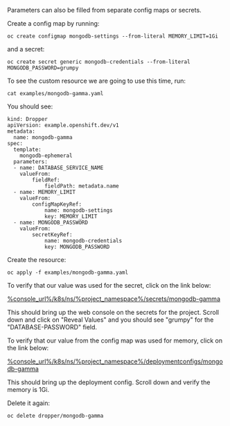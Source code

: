 Parameters can also be filled from separate config maps or secrets.

Create a config map by running:

```execute
oc create configmap mongodb-settings --from-literal MEMORY_LIMIT=1Gi
```

and a secret:

```execute
oc create secret generic mongodb-credentials --from-literal MONGODB_PASSWORD=grumpy
```

To see the custom resource we are going to use this time, run:

```execute
cat examples/mongodb-gamma.yaml
```

You should see:

```
kind: Dropper
apiVersion: example.openshift.dev/v1
metadata:
  name: mongodb-gamma
spec:
  template:
    mongodb-ephemeral
  parameters:
  - name: DATABASE_SERVICE_NAME
    valueFrom:
        fieldRef:
            fieldPath: metadata.name
  - name: MEMORY_LIMIT
    valueFrom:
        configMapKeyRef:
            name: mongodb-settings
            key: MEMORY_LIMIT
  - name: MONGODB_PASSWORD
    valueFrom:
        secretKeyRef:
            name: mongodb-credentials
            key: MONGODB_PASSWORD
```

Create the resource:

```execute
oc apply -f examples/mongodb-gamma.yaml
```

To verify that our value was used for the secret, click on the link below:

[%console_url%/k8s/ns/%project_namespace%/secrets/mongodb-gamma](%console_url%/k8s/ns/%project_namespace%/secrets/mongodb-gamma)

This should bring up the web console on the secrets for the project. Scroll down and click on "Reveal Values" and you should see "grumpy" for the "DATABASE-PASSWORD" field.

To verify that our value from the config map was used for memory, click on the link below:

[%console_url%/k8s/ns/%project_namespace%/deploymentconfigs/mongodb-gamma](%console_url%/k8s/ns/%project_namespace%/deploymentconfigs/mongodb-gamma)

This should bring up the deployment config. Scroll down and verify the memory is 1Gi.

Delete it again:

```execute
oc delete dropper/mongodb-gamma
```
